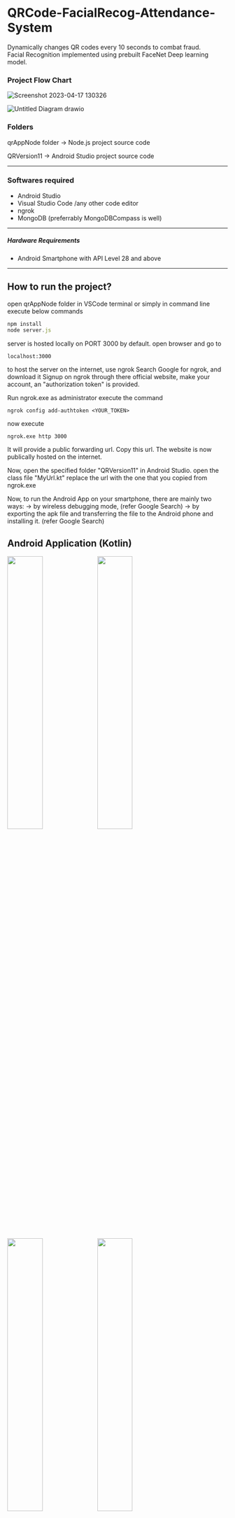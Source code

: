 # QRCode-FacialRecog-Attendance-System
Dynamically changes QR codes every 10 seconds to combat fraud.  
Facial Recognition implemented using prebuilt FaceNet Deep learning model.  
  
### Project Flow Chart  


![Screenshot 2023-04-17 130326](https://github.com/sarangs722/QRCode-FacialRecog-Attendance-System/assets/51827238/8a81cb9b-38be-48b6-b4d8-de3b84d4bffb)

![Untitled Diagram drawio](https://user-images.githubusercontent.com/51827238/234007223-90fadca4-7d3a-4be9-88b8-7f1abdcd330f.png)

### Folders

qrAppNode folder
-> Node.js project source code

QRVersion11
-> Android Studio project source code

------------------------------------------------------------------------------------------

### Softwares required

- Android Studio
- Visual Studio Code /any other code editor
- ngrok
- MongoDB (preferrably MongoDBCompass is well)

------------------------------------------------------------------------------------------

##### Hardware Requirements
- Android Smartphone with API Level 28 and above

------------------------------------------------------------------------------------------

## How to run the project? 

open qrAppNode folder in VSCode terminal or simply in command line
execute below commands

```javascript
npm install
node server.js
```

server is hosted locally on PORT 3000 by default.
open browser and go to 
```
localhost:3000
```

to host the server on the internet, use ngrok
Search Google for ngrok, and download it
Signup on ngrok through there official website, make your account, an "authorization token" is provided.

Run ngrok.exe as administrator
execute the command
```
ngrok config add-authtoken <YOUR_TOKEN>
```

now execute
```
ngrok.exe http 3000
```

It will provide a public forwarding url. Copy this url.
The website is now publically hosted on the internet.

Now, open the specified folder "QRVersion11" in Android Studio.
open the class file "MyUrl.kt"
replace the url with the one that you copied from ngrok.exe

Now, to run the Android App on your smartphone, there are mainly two ways:
-> by wireless debugging mode, (refer Google Search)
-> by exporting the apk file and transferring the file to the Android phone and installing it. (refer Google Search)




## Android Application (Kotlin)  

<img src="https://github.com/sarangs722/QRCode-FacialRecog-Attendance-System/assets/51827238/c54646b2-7ef8-45d7-a04c-96e92b2be02b" width="40%">
<img src="https://github.com/sarangs722/QRCode-FacialRecog-Attendance-System/assets/51827238/ef43881d-f9d7-494c-9198-0b73d69ad405" width="40%">
&nbsp;

<img src="https://github.com/sarangs722/sarangs722/assets/51827238/0a9e1456-2dc9-4015-a0fe-a71930cadfbc" width="40%">
<img src="https://github.com/sarangs722/QRCode-FacialRecog-Attendance-System/assets/51827238/46fb421c-f322-435b-a4e9-16fcc2f65a0f" width="40%">
&nbsp;

<img src="https://github.com/sarangs722/QRCode-FacialRecog-Attendance-System/assets/51827238/b375d442-8b8b-47be-8f68-1bbd7f7c5382" width="40%">
<img src="https://github.com/sarangs722/QRCode-FacialRecog-Attendance-System/assets/51827238/d415cd57-7d7c-4d96-8fed-4f9607bfed56" width="40%">
&nbsp;

<img src="https://github.com/sarangs722/QRCode-FacialRecog-Attendance-System/assets/51827238/b12fae8c-693a-4c94-b875-473f13dac071" width="40%">
  
<!-- ![LoginActivity](https://github.com/sarangs722/QRCode-FacialRecog-Attendance-System/assets/51827238/c54646b2-7ef8-45d7-a04c-96e92b2be02b | width=100) -->

<!-- ![RegisterActivity](https://github.com/sarangs722/QRCode-FacialRecog-Attendance-System/assets/51827238/ef43881d-f9d7-494c-9198-0b73d69ad405) -->

<!-- ![UserHomeActivity](https://github.com/sarangs722/QRCode-FacialRecog-Attendance-System/assets/51827238/7232ed85-4d6b-4433-9db3-280512712216) -->

<!-- ![FaceRegister](https://github.com/sarangs722/QRCode-FacialRecog-Attendance-System/assets/51827238/46fb421c-f322-435b-a4e9-16fcc2f65a0f) -->

<!-- ![FaceRecognized](https://github.com/sarangs722/QRCode-FacialRecog-Attendance-System/assets/51827238/b375d442-8b8b-47be-8f68-1bbd7f7c5382)

![QRScanActivity](https://github.com/sarangs722/QRCode-FacialRecog-Attendance-System/assets/51827238/d415cd57-7d7c-4d96-8fed-4f9607bfed56) -->

<!-- ![AttendanceRecords](https://github.com/sarangs722/QRCode-FacialRecog-Attendance-System/assets/51827238/b12fae8c-693a-4c94-b875-473f13dac071) -->


## Web Portal (Node.js)

![TeacherLogin](https://github.com/sarangs722/QRCode-FacialRecog-Attendance-System/assets/51827238/9e98923c-96d1-4766-8c0d-83f146c62eff)
&nbsp;
![TeacherPortal](https://github.com/sarangs722/QRCode-FacialRecog-Attendance-System/assets/51827238/6b37383a-fa01-47ff-8326-147ef72201bd)
&nbsp;
![ViewRecords](https://github.com/sarangs722/QRCode-FacialRecog-Attendance-System/assets/51827238/d33de4b8-f53b-4ce1-9b68-af8c05233fc8)
&nbsp;
![GenerateQRCode](https://github.com/sarangs722/QRCode-FacialRecog-Attendance-System/assets/51827238/f440cf6d-23db-43a6-817d-6592bf8908f6)
&nbsp;
![QRCode](https://github.com/sarangs722/QRCode-FacialRecog-Attendance-System/assets/51827238/eb222f8c-2d9d-4746-b3c3-23f4ed348ea8)



